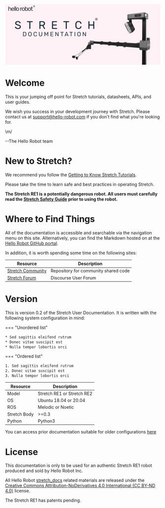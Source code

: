 ![](./images/banner.png)

# Welcome
This is your jumping off point for Stretch tutorials, datasheets, APIs, and user guides. 

We wish you success in your development journey with Stretch. Please contact us at [support@hello-robot.com](mailto:support@hello-robot.com) if you don't find what you're looking for.

\m/

--The Hello Robot team

# New to Stretch?
We recommend you follow the [Getting to Know Stretch Tutorials](https://docs.hello-robot.com/0.2/stretch-tutorials/getting_started/README.md). 

Please take the time to learn safe and best practices in operating Stretch.  

**The Stretch RE1 is a potentially dangerous robot. All users must carefully read the [Stretch Safety Guide](robot_safety_guide.md) prior to using the robot.**
# Where to Find Things 
All of the documentation is accessible and searchable via the navigation menu on this site. Alternatively, you can find the Markdown hosted on at the [Hello Robot GitHub portal](github.com/hello-robot).

In addition, it is worth spending some time on the following sites:

| Resource                                                                | Description                                                  |
|-------------------------------------------------------------------------|--------------------------------------------------------------|
| [Stretch Community](dex_wrist_user_guide.md)                            | Repository for community shared code                         |
| [Stretch Forum](battery_maintenance_guide.md)                           | Discourse User Forum                                         |


# Version
This is version 0.2 of the Stretch User Documentation. It is written with the following system configuration in mind:

=== "Unordered list"

    * Sed sagittis eleifend rutrum
    * Donec vitae suscipit est
    * Nulla tempor lobortis orci

=== "Ordered list"

    1. Sed sagittis eleifend rutrum
    2. Donec vitae suscipit est
    3. Nulla tempor lobortis orci


| Resource                 | Description                |
|--------------------------|----------------------------|
| Model                    | Stretch RE1 or Stretch RE2 |
| OS                       | Ubuntu 18.04 or 20.04      |
| ROS | Melodic or Noetic          |
| Stretch Body| >=0.3                      |
| Python                   | Python3                    |


You can access prior documentation suitable for older configurations [here]()

# License

This documentation is only to be used for an authentic Stretch RE1 robot produced and sold by Hello Robot Inc. 

All Hello Robot [stretch_docs](https://github.com/hello-robot/stretch_docs) related materials are released under the [Creative Commons Attribution-NoDerivatives 4.0 International (CC BY-ND 4.0)](https://creativecommons.org/licenses/by-nd/4.0) license.

The Stretch RE1 has patents pending.

